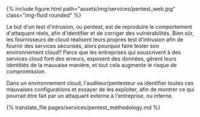 <div class="col-sm mt-3 mt-md-0">
  {% include figure.html path="assets/img/services/pentest_web.jpg" class="img-fluid rounded" %}
</div>

Le but d'un test d'intrusion, ou pentest, est de reproduire le comportement d'attaquant réels, afin d'identifier et de corriger des vulnérabilités. Bien sûr, les fournisseurs de cloud réalisent leurs propres test d'intrusion afin de fournir des services sécurisés, alors pourquoi faire tester son environnement cloud? Parce que les entreprises qui souscrivent à des services cloud font des erreurs, exposent des données, gèrent leurs identitiés de la mauvaise manière, et tout cela augmente le risque de compromission.

Dans un environnement cloud, l'auditeur/pentesteur va identifier toutes ces mauvaises configurations et essayer de les exploiter, afin de montrer ce qui pourrait être fait par un attaquant externe à l'entreprise, ou interne.

{% translate_file pages/services/pentest_methodology.md %}